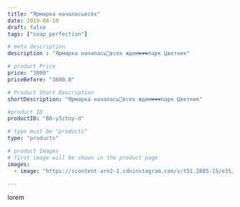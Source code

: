 ```yaml
---
title: "Ярмарка началасьвсех"
date: 2019-08-10
draft: false
tags: ["soap_perfection"]

# meta description
description : "Ярмарка началась🤩всех ждем❤️❤️❤️парк Цветник"

# product Price
price: "3000"
priceBefore: "3600.0"

# Product Short Description
shortDescription: "Ярмарка началась🤩всех ждем❤️❤️❤️парк Цветник"

#product ID
productID: "B0-y3ztny-d"

# type must be "products"
type: "products"

# product Images
# first image will be shown in the product page
images:
  - image: "https://scontent-arn2-1.cdninstagram.com/v/t51.2885-15/e35/64786584_1209132172591783_8831500280785938602_n.jpg?se=7&tp=1&_nc_ht=scontent-arn2-1.cdninstagram.com&_nc_cat=107&_nc_ohc=inGFiSn2tt0AX8x19Pu&ccb=7-4&oh=fd889c535b0ee309d418d7458db83d43&oe=60817870&ig_cache_key=MjEwNzM0NTQxMzA3ODk4NjY1Mw%3D%3D.2-ccb7-4"

---
```

lorem
